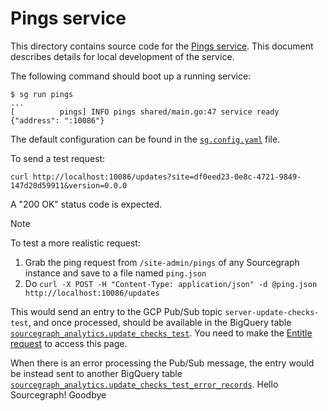 # Pings service

This directory contains source code for the [Pings service](https://handbook.sourcegraph.com/departments/engineering/teams/core-services/managed-services/pings/). This document describes details for local development of the service.

The following command should boot up a running service:

```shell
$ sg run pings
...
[          pings] INFO pings shared/main.go:47 service ready {"address": ":10086"}
```

The default configuration can be found in the [`sg.config.yaml`](https://sourcegraph.sourcegraph.com/search?q=context%3Aglobal+repo%3A%5Egithub%5C.com%2Fsourcegraph%2Fsourcegraph%24%40main+f%3Asg.config.yaml+content%3A%22pings%3A%22&patternType=standard&sm=1&groupBy=path) file.

To send a test request:

```shell
curl http://localhost:10086/updates?site=df0eed23-0e8c-4721-9849-147d20d59911&version=0.0.0
```

A "200 OK" status code is expected.

> [!NOTE]
> To test a more realistic request:
>
> 1. Grab the ping request from `/site-admin/pings` of any Sourcegraph instance and save to a file named `ping.json`
> 1. Do `curl -X POST -H "Content-Type: application/json" -d @ping.json http://localhost:10086/updates`

This would send an entry to the GCP Pub/Sub topic `server-update-checks-test`, and once processed, should be available in the BigQuery table [`sourcegraph_analytics.update_checks_test`](https://console.cloud.google.com/bigquery?project=telligentsourcegraph&ws=!1m5!1m4!4m3!1stelligentsourcegraph!2ssourcegraph_analytics!3supdate_checks_test). You need to make the [Entitle request](https://app.entitle.io/request?targetType=resource&duration=10800&justification=Test%20pings%20service&integrationId=52e29e01-d551-4186-88a3-65ff4f28b8c3&resourceId=53946931-0002-469c-9b5f-c5af70bd1ffe&roleId=ea1606fd-2302-487d-83eb-d1f140478416&grantMethodId=ea1606fd-2302-487d-83eb-d1f140478416) to access this page.

When there is an error processing the Pub/Sub message, the entry would be instead sent to another BigQuery table [`sourcegraph_analytics.update_checks_test_error_records`](https://console.cloud.google.com/bigquery?project=telligentsourcegraph&ws=!1m5!1m4!4m3!1stelligentsourcegraph!2ssourcegraph_analytics!3supdate_checks_test_error_records).
Hello Sourcegraph!
Goodbye
